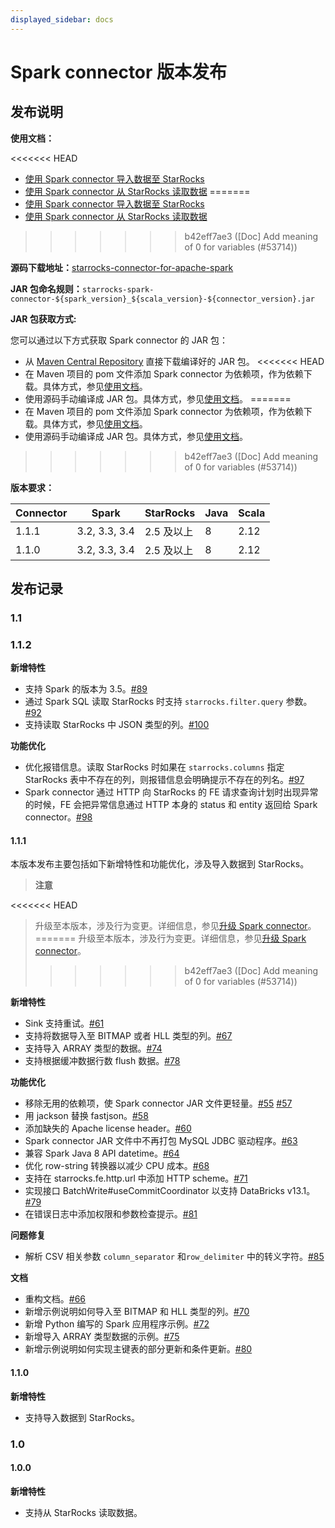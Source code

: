 ```yaml
---
displayed_sidebar: docs
---
```


# Spark connector 版本发布

## 发布说明

**使用文档：**

<<<<<<< HEAD
- [使用 Spark connector 导入数据至 StarRocks](../loading/Spark-connector-starrocks.md)
- [使用 Spark connector 从 StarRocks 读取数据](../unloading/Spark_connector.md)
=======
- [使用 Spark connector 导入数据至 StarRocks](https://docs.starrocks.io/zh/docs/loading/Spark-connector-starrocks/)
- [使用 Spark connector 从 StarRocks 读取数据](https://docs.starrocks.io/zh/docs/unloading/Spark_connector/)
>>>>>>> b42eff7ae3 ([Doc] Add meaning of 0 for variables (#53714))

**源码下载地址：**[starrocks-connector-for-apache-spark](https://github.com/StarRocks/starrocks-connector-for-apache-spark)

**JAR 包命名规则：**`starrocks-spark-connector-${spark_version}_${scala_version}-${connector_version}.jar`

**JAR 包获取方式:**

您可以通过以下方式获取 Spark connector 的 JAR 包：

- 从 [Maven Central Repository](https://repo1.maven.org/maven2/com/starrocks) 直接下载编译好的 JAR 包。
<<<<<<< HEAD
- 在 Maven 项目的 pom 文件添加 Spark connector 为依赖项，作为依赖下载。具体方式，参见[使用文档](../loading/Spark-connector-starrocks.md)。
- 使用源码手动编译成 JAR 包。具体方式，参见[使用文档](../loading/Spark-connector-starrocks.md)。
=======
- 在 Maven 项目的 pom 文件添加 Spark connector 为依赖项，作为依赖下载。具体方式，参见[使用文档](https://docs.starrocks.io/zh/docs/loading/Spark-connector-starrocks/)。
- 使用源码手动编译成 JAR 包。具体方式，参见[使用文档](https://docs.starrocks.io/zh/docs/loading/Spark-connector-starrocks/)。
>>>>>>> b42eff7ae3 ([Doc] Add meaning of 0 for variables (#53714))

**版本要求：**

| Connector | Spark         | StarRocks  | Java | Scala |
| --------- | ------------- | ---------- | ---- | ----- |
| 1.1.1     | 3.2, 3.3, 3.4 | 2.5 及以上 | 8    | 2.12  |
| 1.1.0     | 3.2, 3.3, 3.4 | 2.5 及以上 | 8    | 2.12  |

## 发布记录

### 1.1

### 1.1.2

**新增特性**

- 支持 Spark 的版本为 3.5。[#89](https://github.com/StarRocks/starrocks-connector-for-apache-spark/pull/89)
- 通过 Spark SQL 读取 StarRocks 时支持 `starrocks.filter.query` 参数。[#92](https://github.com/StarRocks/starrocks-connector-for-apache-spark/pull/92)
- 支持读取 StarRocks 中 JSON 类型的列。[#100](https://github.com/StarRocks/starrocks-connector-for-apache-spark/pull/100)

**功能优化**

- 优化报错信息。读取 StarRocks 时如果在 `starrocks.columns` 指定 StarRocks 表中不存在的列，则报错信息会明确提示不存在的列名。[#97](https://github.com/StarRocks/starrocks-connector-for-apache-spark/pull/97)
- Spark connector 通过 HTTP 向 StarRocks 的 FE 请求查询计划时出现异常的时候，FE 会把异常信息通过 HTTP 本身的 status 和 entity 返回给 Spark connector。[#98](https://github.com/StarRocks/starrocks-connector-for-apache-spark/pull/98)

#### 1.1.1

本版本发布主要包括如下新增特性和功能优化，涉及导入数据到 StarRocks。

> **注意**
>
<<<<<<< HEAD
> 升级至本版本，涉及行为变更。详细信息，参见[升级 Spark connector](../loading/Spark-connector-starrocks.md#升级-spark-connector)。
=======
> 升级至本版本，涉及行为变更。详细信息，参见[升级 Spark connector](https://docs.starrocks.io/zh/docs/loading/Spark-connector-starrocks/#升级-spark-connector)。
>>>>>>> b42eff7ae3 ([Doc] Add meaning of 0 for variables (#53714))

**新增特性**

- Sink 支持重试。[#61](https://github.com/StarRocks/starrocks-connector-for-apache-spark/pull/61)
- 支持将数据导入至 BITMAP 或者 HLL 类型的列。[#67](https://github.com/StarRocks/starrocks-connector-for-apache-spark/pull/67)
- 支持导入 ARRAY 类型的数据。[#74](https://github.com/StarRocks/starrocks-connector-for-apache-spark/pull/74)
- 支持根据缓冲数据行数 flush 数据。[#78](https://github.com/StarRocks/starrocks-connector-for-apache-spark/pull/78)

**功能优化**

- 移除无用的依赖项，使 Spark connector JAR 文件更轻量。[#55](https://github.com/StarRocks/starrocks-connector-for-apache-spark/pull/55) [#57](https://github.com/StarRocks/starrocks-connector-for-apache-spark/pull/57)
- 用 jackson 替换 fastjson。[#58](https://github.com/StarRocks/starrocks-connector-for-apache-spark/pull/58)
- 添加缺失的 Apache license header。[#60](https://github.com/StarRocks/starrocks-connector-for-apache-spark/pull/60)
- Spark connector JAR 文件中不再打包 MySQL JDBC 驱动程序。[#63](https://github.com/StarRocks/starrocks-connector-for-apache-spark/pull/63)
- 兼容 Spark Java 8 API datetime。[#64](https://github.com/StarRocks/starrocks-connector-for-apache-spark/pull/64)
- 优化 row-string 转换器以减少 CPU 成本。[#68](https://github.com/StarRocks/starrocks-connector-for-apache-spark/pull/68)
- 支持在 starrocks.fe.http.url 中添加 HTTP scheme。[#71](https://github.com/StarRocks/starrocks-connector-for-apache-spark/pull/71)
- 实现接口 BatchWrite#useCommitCoordinator 以支持 DataBricks v13.1。 [#79](https://github.com/StarRocks/starrocks-connector-for-apache-spark/pull/79)
- 在错误日志中添加权限和参数检查提示。[#81](https://github.com/StarRocks/starrocks-connector-for-apache-spark/pull/81)

**问题修复**

- 解析 CSV 相关参数 `column_separator` 和`row_delimiter` 中的转义字符。[#85](https://github.com/StarRocks/starrocks-connector-for-apache-spark/pull/85)

**文档**

- 重构文档。[#66](https://github.com/StarRocks/starrocks-connector-for-apache-spark/pull/66)
- 新增示例说明如何导入至 BITMAP 和 HLL 类型的列。[#70](https://github.com/StarRocks/starrocks-connector-for-apache-spark/pull/70)
- 新增 Python 编写的 Spark 应用程序示例。[#72](https://github.com/StarRocks/starrocks-connector-for-apache-spark/pull/72)
- 新增导入 ARRAY 类型数据的示例。[#75](https://github.com/StarRocks/starrocks-connector-for-apache-spark/pull/75)
- 新增示例说明如何实现主键表的部分更新和条件更新。[#80](https://github.com/StarRocks/starrocks-connector-for-apache-spark/pull/80)

#### 1.1.0

**新增特性**

- 支持导入数据到 StarRocks。

### 1.0

#### 1.0.0

**新增特性**

- 支持从 StarRocks 读取数据。
